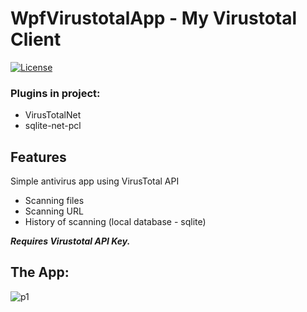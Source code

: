 # WpfVirustotalApp - My Virustotal Client

[![License](https://img.shields.io/badge/license-MIT-blue.svg)](https://opensource.org/licenses/MIT)

### Plugins in project: 
- VirusTotalNet
- sqlite-net-pcl

## Features
Simple antivirus app using VirusTotal API
- Scanning files
- Scanning URL
- History of scanning (local database - sqlite)

***Requires Virustotal API Key.***

## The App:
![p1](https://github.com/WebSpruce/WpfVirustotalApp/assets/117351406/9be6367c-12de-4e2a-8e89-f6f1a0e2a91c)
